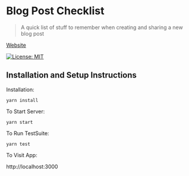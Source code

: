 # Blog Post Checklist

> A quick list of stuff to remember when creating and sharing a new blog post

[Website](https://harrisgeo88.github.io/blog-post-checklist/)

[![License: MIT](https://img.shields.io/badge/License-MIT-yellow.svg)](https://opensource.org/licenses/MIT)

## Installation and Setup Instructions

Installation:

`yarn install`

To Start Server:

`yarn start`

To Run TestSuite:

`yarn test`

To Visit App:

http://localhost:3000
